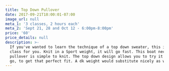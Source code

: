 ```yaml
---
title: Top Down Pullover
date: 2017-09-21T18:00:01-07:00
image_url: null
meta_1: '3 classes, 2 hours each'
meta_2: 'Sept 21, 28 and Oct 12 - 6:00pm-8:00pm'
price: '60'
price_details: null
description: >-
  If you've wanted to learn the technique of a top down sweater, this is the
  class for you. Knit in a Sport weight, it will go fast. This boat neck
  pullover is simple to knit. The top down design allows you to try it on as you
  go, to get that perfect fit. A dk weight would substitute nicely as well.
---
```


